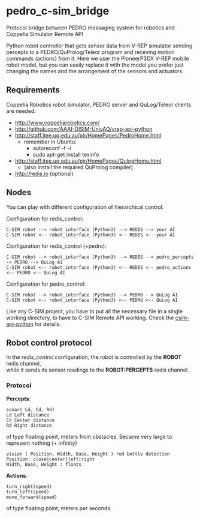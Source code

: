 # pedro_c-sim_bridge
Protocol bridge between PEDRO messaging system for robotics and Coppelia Simulator Remote API

Python robot controller that gets sensor data from V-REP simulator sending percepts 
to a PEDRO/QuProlog/Teleor program and receving motion commands (actions) from it. 
Here we user the PioneerP3DX V-REP mobile robot model, but you can easily replace 
it with the model you prefer just changing the names and the arrangement of the sensors
 and actuators.

## Requirements

Coppelia Robotics robot simulator, PEDRO server and QuLog/Teleor clients are needed:
-  http://www.coppeliarobotics.com/
-  http://github.com/AAAI-DISIM-UnivAQ/vrep-api-python
-  http://staff.itee.uq.edu.au/pjr/HomePages/PedroHome.html
    - remember in Ubuntu:
        - autoreconf -f -i 
        - sudo apt-get install texinfo
-  http://staff.itee.uq.edu.au/pjr/HomePages/QulogHome.html 
   - (also install the required QuProlog compiler)
-  http://redis.io  (optional)

## Nodes

You can play with different configuration of hierarchical control:

Configuration for redis_control:

    C-SIM robot --> robot_interface (Python3) --> REDIS --> your AI
    C-SIM robot <-- robot_interface (Python3) <-- REDIS <-- your AI


Configuration for redis_control (+pedro):

    C-SIM robot --> robot_interface (Python3) --> REDIS --> pedro_percepts -> PEDRO --> QuLog AI
    C-SIM robot <-- robot_interface (Python3) <-- REDIS <-- pedro_actions <-- PEDRO <-- QuLog AI

Configuration for pedro_control:

    C-SIM robot --> robot_interface (Python3) --> PEDRO --> QuLog AI
    C-SIM robot <-- robot_interface (Python3) <-- PEDRO <-- QuLog AI

Like any C-SIM project, you have to put all the necessary file in a single working directory, 
to have to C-SIM Remote API working. 
Check the [csim-api-python](https://github.com/AAAI-DISIM-UnivAQ/csim-api-python) for details.

## Robot control protocol

In the _redis_control_ configuration, the robot is controlled by the __ROBOT__ redis channel,  
while it sends its sensor readings to the __ROBOT:PERCEPTS__ redis channel.

### Protocol

__Percepts__:

    sonar( Ld, Cd, Rd)
    Ld Left distance
    Cd Center distance
    Rd Right distance

of type floating point, meters from obstacles. Became very large to represent nothing (+ infinity)

    vision ( Position, Width, Base, Height ) red bottle detection
    Position: close|center|left|right
    Width, Base, Height : floats  
    
__Actions__:

    turn_right(speed)
    turn_left(speed)
    move_forward(speed)

of type floating point, meters per seconds.

